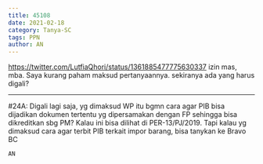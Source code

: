 ```yaml
---
title: 45108
date: 2021-02-18
category: Tanya-SC
tags: PPN
author: AN
---
```


https://twitter.com/LutfiaQhori/status/1361885477775630337 izin mas, mba. Saya kurang paham maksud pertanyaannya. sekiranya ada yang harus digali?

---

#24A: Digali lagi saja, yg dimaksud WP itu bgmn cara agar PIB bisa dijadikan dokumen tertentu yg dipersamakan dengan FP sehingga bisa dikreditkan sbg PM? Kalau ini bisa dilihat di PER-13/PJ/2019. Tapi kalau yg dimaksud cara agar terbit PIB terkait impor barang, bisa tanykan ke Bravo BC

`AN`
